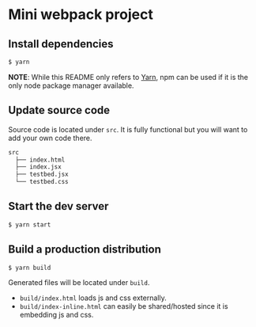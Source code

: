 # Mini webpack project

## Install dependencies

```sh
$ yarn
```
**NOTE**: While this README only refers to [Yarn](https://yarnpkg.com/en/), npm can be used if it is the only node package manager available.

## Update source code

Source code is located under `src`.
It is fully functional but you will want to add your own code there.

```sh
src
  ├── index.html
  ├── index.jsx
  ├── testbed.jsx
  └── testbed.css
```

## Start the dev server

```sh
$ yarn start
```

## Build a production distribution

```sh
$ yarn build
```

Generated files will be located under `build`.

- `build/index.html` loads js and css externally.
- `build/index-inline.html` can easily be shared/hosted since it is embedding js and css.
